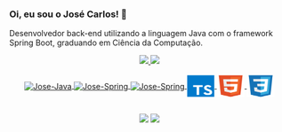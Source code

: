 ### Oi, eu sou o José Carlos!  👋

Desenvolvedor back-end utilizando a linguagem Java com o framework Spring Boot, graduando em Ciência da Computação. 



<div align="center">
  <a href="https://github.com/joosecj">
  <img height="180em" src="https://github-readme-stats-git-masterrstaa-rickstaa.vercel.app/api?username=joosecj&show_icons=true&theme=dracula&include_all_commits=true&count_private=true"/>
  <img height="180em" src="https://github-readme-stats-git-masterrstaa-rickstaa.vercel.app/api/api/top-langs/?username=joosecj&layout=compact&langs_count=7&theme=dracula"/>
  
</div>

<!-- [![GitHub Streak](https://github-readme-streak-stats.herokuapp.com?user=joosecj&theme=dracula&locale=pt-br)](https://git.io/streak-stats)-->
  
<div align="center" style="display: inline_block"><br>
  <img align="center" alt="Jose-Java" height="40" width="50" src="https://cdn.jsdelivr.net/gh/devicons/devicon/icons/java/java-original.svg">
  <img align="center" alt="Jose-Spring" height="40" width="50" src="https://cdn.jsdelivr.net/gh/devicons/devicon/icons/spring/spring-original-wordmark.svg" /> 
  <img img align="center" alt="Jose-Spring" height="40" width="50" src="https://cdn.jsdelivr.net/gh/devicons/devicon/icons/postgresql/postgresql-plain-wordmark.svg" />
  <!--<img align="center" alt="Jose-Js" height="40" width="50" src="https://raw.githubusercontent.com/devicons/devicon/master/icons/javascript/javascript-plain.svg">-->
  <img align="center" alt="Jose-Ts" height="40" width="50" src="https://raw.githubusercontent.com/devicons/devicon/master/icons/typescript/typescript-plain.svg"> 
  <img align="center" alt="Jose-HTML" height="40" width="50" src="https://raw.githubusercontent.com/devicons/devicon/master/icons/html5/html5-original.svg">
  <img align="center" alt="Jose-CSS" height="40" width="50" src="https://raw.githubusercontent.com/devicons/devicon/master/icons/css3/css3-original.svg">  
</div>
 
##

<div align="center">
  <a href = "mailto:josecarloscjj@gmail.com"><img src="https://img.shields.io/badge/-Gmail-%23333?style=for-the-badge&logo=gmail&logoColor=white" target="_blank"></a>
  <a href="https://www.linkedin.com/in/joosecj-dev" target="_blank"><img src="https://img.shields.io/badge/-LinkedIn-%230077B5?style=for-the-badge&logo=linkedin&logoColor=white" target="_blank"></a> 
</div>
 

